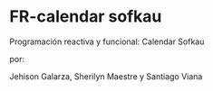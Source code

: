# FR-calendar sofkau
Programación reactiva y funcional: Calendar Sofkau

por:

Jehison Galarza, Sherilyn Maestre y Santiago Viana
